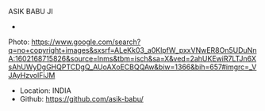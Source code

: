 ASIK BABU JI

-
Photo: https://www.google.com/search?q=no+copyright+images&sxsrf=ALeKk03_a0KlpfW_pxxVNwER8On5UDuNnA:1602168715826&source=lnms&tbm=isch&sa=X&ved=2ahUKEwiR7LTJn6XsAhUWyDgGHQPTCDgQ_AUoAXoECBQQAw&biw=1366&bih=657#imgrc=_VJAyHzvolFiJM
- Location: INDIA
- Github: https://github.com/asik-babu/
